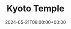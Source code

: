 ---
title: Kyoto Temple
description: "Fusce hic augue velit wisi ips quibusdam pariatur, iusto."
date: 2024-05-21T06:00:00+00:00
image: "images/popular-3.jpg"
country: "Japan"
featured: true
weight: 30
---